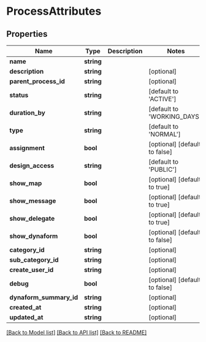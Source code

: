 # ProcessAttributes

## Properties
Name | Type | Description | Notes
------------ | ------------- | ------------- | -------------
**name** | **string** |  | 
**description** | **string** |  | [optional] 
**parent_process_id** | **string** |  | [optional] 
**status** | **string** |  | [default to 'ACTIVE']
**duration_by** | **string** |  | [default to 'WORKING_DAYS']
**type** | **string** |  | [default to 'NORMAL']
**assignment** | **bool** |  | [optional] [default to false]
**design_access** | **string** |  | [default to 'PUBLIC']
**show_map** | **bool** |  | [optional] [default to true]
**show_message** | **bool** |  | [optional] [default to true]
**show_delegate** | **bool** |  | [optional] [default to true]
**show_dynaform** | **bool** |  | [optional] [default to false]
**category_id** | **string** |  | [optional] 
**sub_category_id** | **string** |  | [optional] 
**create_user_id** | **string** |  | [optional] 
**debug** | **bool** |  | [optional] [default to false]
**dynaform_summary_id** | **string** |  | [optional] 
**created_at** | **string** |  | [optional] 
**updated_at** | **string** |  | [optional] 

[[Back to Model list]](../README.md#documentation-for-models) [[Back to API list]](../README.md#documentation-for-api-endpoints) [[Back to README]](../README.md)


